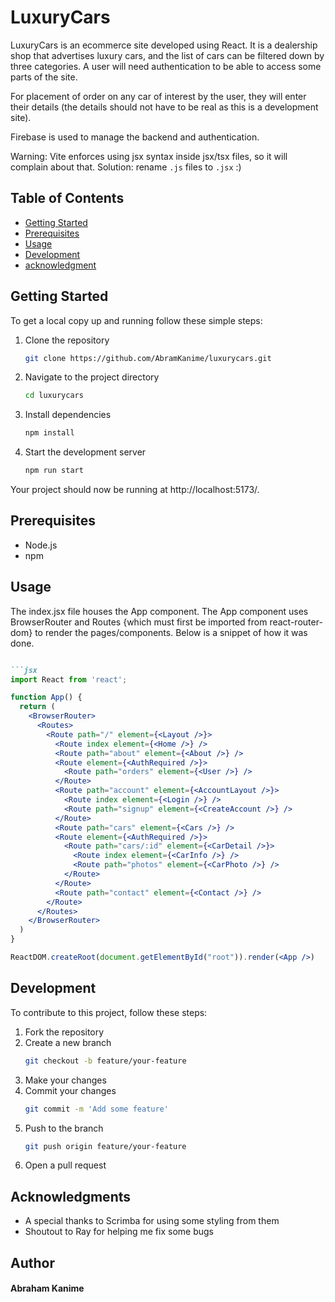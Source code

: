 # LuxuryCars

LuxuryCars is an ecommerce site developed using React. It is a dealership shop that advertises luxury cars, and the list of cars can be filtered down by three categories. A user will need authentication to be able to access some parts of the site.

For placement of order on any car of interest by the user, they will enter their details (the details should not have to be real as this is a development site).

Firebase is used to manage the backend and authentication.

Warning: Vite enforces using jsx syntax inside jsx/tsx files, so it will complain about that. Solution: rename `.js` files to `.jsx` :)

## Table of Contents

- [Getting Started](#getting-started)
- [Prerequisites](#prerequisites)
- [Usage](#usage)
- [Development](#development)
- [acknowledgment](#acknowledgment)

## Getting Started

To get a local copy up and running follow these simple steps:

1. Clone the repository
   ```sh
   git clone https://github.com/AbramKanime/luxurycars.git

2. Navigate to the project directory
   ```sh
   cd luxurycars

3. Install dependencies
   ```sh
   npm install

4. Start the development server
   ```sh
   npm run start

Your project should now be running at http://localhost:5173/.


## Prerequisites

- Node.js
- npm



## Usage
The index.jsx file houses the App component. The App component uses BrowserRouter and Routes {which must first be imported from react-router-dom} to render the pages/components. Below is a snippet of how it was done.

```markdown

```jsx
import React from 'react';

function App() {
  return (
    <BrowserRouter>
      <Routes>
        <Route path="/" element={<Layout />}>
          <Route index element={<Home />} />
          <Route path="about" element={<About />} />
          <Route element={<AuthRequired />}>
            <Route path="orders" element={<User />} />
          </Route>
          <Route path="account" element={<AccountLayout />}>
            <Route index element={<Login />} />
            <Route path="signup" element={<CreateAccount />} />
          </Route>
          <Route path="cars" element={<Cars />} />
          <Route element={<AuthRequired />}>
            <Route path="cars/:id" element={<CarDetail />}>
              <Route index element={<CarInfo />} />
              <Route path="photos" element={<CarPhoto />} />
            </Route>
          </Route>
          <Route path="contact" element={<Contact />} />
        </Route>
      </Routes>
    </BrowserRouter>
  )
}

ReactDOM.createRoot(document.getElementById("root")).render(<App />)
```

## Development

To contribute to this project, follow these steps:

1. Fork the repository
2. Create a new branch
   ```sh
   git checkout -b feature/your-feature
3. Make your changes
4. Commit your changes
   ```sh
   git commit -m 'Add some feature'
5. Push to the branch
   ```sh
   git push origin feature/your-feature
6. Open a pull request

## Acknowledgments

- A special thanks to Scrimba for using some styling from them
- Shoutout to Ray for helping me fix some bugs


## Author
#### Abraham Kanime
